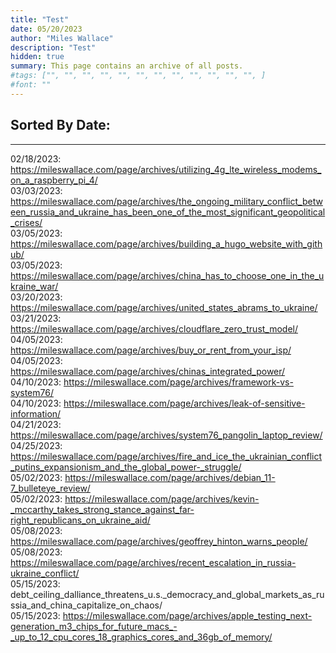 ```yaml
---
title: "Test"
date: 05/20/2023
author: "Miles Wallace"
description: "Test"
hidden: true
summary: This page contains an archive of all posts.
#tags: ["", "", "", "", "", "", "", "", "", "", "", "", ]
#font: ""
---
```


## Sorted By Date:
____

02/18/2023: https://mileswallace.com/page/archives/utilizing_4g_lte_wireless_modems_on_a_raspberry_pi_4/      
03/03/2023: https://mileswallace.com/page/archives/the_ongoing_military_conflict_between_russia_and_ukraine_has_been_one_of_the_most_significant_geopolitical_crises/  
03/05/2023: https://mileswallace.com/page/archives/building_a_hugo_website_with_github/   
03/05/2023: https://mileswallace.com/page/archives/china_has_to_choose_one_in_the_ukraine_war/    
03/20/2023: https://mileswallace.com/page/archives/united_states_abrams_to_ukraine/  
03/21/2023: https://mileswallace.com/page/archives/cloudflare_zero_trust_model/  
04/05/2023: https://mileswallace.com/page/archives/buy_or_rent_from_your_isp/  
04/05/2023: https://mileswallace.com/page/archives/chinas_integrated_power/    
04/10/2023: https://mileswallace.com/page/archives/framework-vs-system76/  
04/10/2023: https://mileswallace.com/page/archives/leak-of-sensitive-information/   
04/21/2023: https://mileswallace.com/page/archives/system76_pangolin_laptop_review/  
04/25/2023: https://mileswallace.com/page/archives/fire_and_ice_the_ukrainian_conflict_putins_expansionism_and_the_global_power-_struggle/  
05/02/2023: https://mileswallace.com/page/archives/debian_11-7_bulleteye_review/   
05/02/2023: https://mileswallace.com/page/archives/kevin-_mccarthy_takes_strong_stance_against_far-right_republicans_on_ukraine_aid/  
05/08/2023: https://mileswallace.com/page/archives/geoffrey_hinton_warns_people/   
05/08/2023: https://mileswallace.com/page/archives/recent_escalation_in_russia-ukraine_conflict/  
05/15/2023: debt_ceiling_dalliance_threatens_u.s._democracy_and_global_markets_as_russia_and_china_capitalize_on_chaos/  
05/15/2023: https://mileswallace.com/page/archives/apple_testing_next-generation_m3_chips_for_future_macs_-_up_to_12_cpu_cores_18_graphics_cores_and_36gb_of_memory/   

